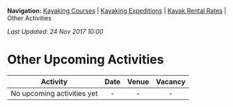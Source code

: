 **Navigation:** [Kayaking Courses](index) &#124; [Kayaking Expeditions](expedition) &#124; [Kayak Rental Rates](rental) &#124; Other Activities

_Last Updated: 24 Nov 2017 10:00_
# Other Upcoming Activities

Activity | Date | Venue | Vacancy
:---:|:---:|:---:|:---:
No upcoming activities yet|-|-|- 

